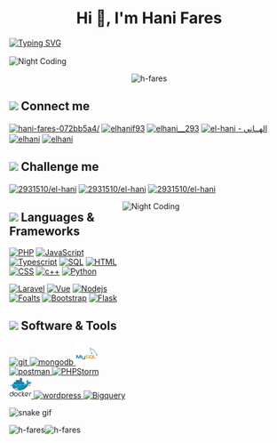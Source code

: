 <h1 align="center">Hi 👋, I'm Hani Fares</h1>

[![Typing SVG](https://readme-typing-svg.herokuapp.com?size=18&center=true&vCenter=true&width=420&lines=A+software+engineer+with+true+passion)](https://git.io/typing-svg)

<img alt="Night Coding" src="https://media.giphy.com/media/f3iwJFOVOwuy7K6FFw/giphy.gif" width=100% height="300px" align="center"/>

<p align="center"> <img src="https://komarev.com/ghpvc/?username=h-fares&label=Profile%20views&color=0e75b6&style=flat" alt="h-fares" /> </p>



## <img src="https://media.giphy.com/media/iY8CRBdQXODJSCERIr/giphy.gif" width="30px"> Connect me
<p align="left">
 <a href="https://linkedin.com/in/hani-fares-072bb5a4/" target="blank"><img align="center" src="https://raw.githubusercontent.com/rahuldkjain/github-profile-readme-generator/master/src/images/icons/Social/linked-in-alt.svg" alt="hani-fares-072bb5a4/" height="30" width="40" /></a>
<a href="https://twitter.com/elhanif93" target="blank"><img align="center" src="https://raw.githubusercontent.com/rahuldkjain/github-profile-readme-generator/master/src/images/icons/Social/twitter.svg" alt="elhanif93" height="30" width="40" /></a>
 <a href="https://www.instagram.com/elhani__293/" target="blank"><img align="center" src="https://raw.githubusercontent.com/rahuldkjain/github-profile-readme-generator/master/src/images/icons/Social/instagram.svg" alt="elhani__293" height="30" width="40" /></a>
<a href="https://www.youtube.com/channel/UC6ICpvEY4RIjmn2fsDY-vgA" target="blank"><img align="center" src="https://raw.githubusercontent.com/rahuldkjain/github-profile-readme-generator/master/src/images/icons/Social/youtube.svg" alt="el-hani - الهــاني" height="30" width="40" /></a>
 <a href="https://www.tiktok.com/@hanifares93" target="blank"><img align="center" src="https://www.freepnglogos.com/uploads/tik-tok-logo-png/tik-tok-how-use-tiktok-create-cool-videos-with-iphone-14.png" alt="elhani" height="40" width="50" /></a>
  <a href="https://www.tiktok.com/@hanifares93" target="blank"><img align="center" src="https://www.freepnglogos.com/uploads/email-png/email-western-libraries-12.png" alt="elhani" height="40" width="50" /></a>
</p>


## <img src="https://media.giphy.com/media/4tsJBJmfu6TB1O8l5x/giphy.gif" width="30px"> Challenge me
<a href="https://stackoverflow.com/users/2931510/el-hani" target="blank"><img align="center" src="https://raw.githubusercontent.com/rahuldkjain/github-profile-readme-generator/master/src/images/icons/Social/stack-overflow.svg" alt="2931510/el-hani" height="30" width="40" /></a>
<a href="https://leetcode.com/el-hani/" target="blank"><img align="center" src="https://res.cloudinary.com/crunchbase-production/image/upload/c_lpad,h_256,w_256,f_auto,q_auto:eco,dpr_1/83facdeba5b924cb3b1a" alt="2931510/el-hani" height="40" width="40" /></a>
<a href="https://cssbattle.dev/player/elhani" target="blank"><img align="center" src="https://cssbattle.dev/targets/100.png" alt="2931510/el-hani" height="40" width="40" /></a>

<img alt="Night Coding" src="https://media.giphy.com/media/juua9i2c2fA0AIp2iq/giphy.gif" width="300px" height="300px" align="right"/>

## <img src="https://media.giphy.com/media/HwBlFQZFcAoUcPHZdX/giphy.gif" width="45px"> Languages & Frameworks

 <a href="https://www.php.net/"><img alt="PHP" src="https://img.shields.io/badge/PHP-14354C.svg?logo=php&logoColor=white&color=mediumpurple"></a> 
 <a href="https://developer.mozilla.org/en-US/docs/Web/JavaScript"><img alt="JavaScript" src="https://img.shields.io/badge/JavaScript-F7DF1E.svg?logo=javascript&logoColor=black"></a>
 <a href="https://www.typescriptlang.org/"><img alt="Typescript" src="https://img.shields.io/badge/TypeScript-14354C.svg?logo=typescript&logoColor=white&color=blue"></a> 
 <a href="https://www.mysql.com/"><img alt="SQL" src="https://custom-icon-badges.herokuapp.com/badge/SQL-025E8C.svg?logo=database&logoColor=white"></a>
 <a href="https://developer.mozilla.org/en-US/docs/Learn/Getting_started_with_the_web/HTML_basics"><img alt="HTML" src="https://img.shields.io/badge/HTML-14354C.svg?logo=html5&logoColor=black&color=orange"></a>
 <a href="https://developer.mozilla.org/en-US/docs/Web/CSS"><img alt="CSS" src="https://img.shields.io/badge/CSS-14354C.svg?logo=css3&logoColor=white&color=blue"></a>
 <a href="https://www.cplusplus.com/"><img alt="c++" src="https://img.shields.io/badge/C/C++-14354C.svg?logo=c&logoColor=white&color=blue"></a>
  <a href="https://www.cplusplus.com/"><img alt="Python" src="https://img.shields.io/badge/Python-14354C.svg?logo=python&logoColor=blue&color=yellow"></a>
 
 
  <a href="https://laravel.com/"><img alt="Laravel" src="https://img.shields.io/badge/Laravel-14354C.svg?logo=laravel&logoColor=black&color=orangered"></a>
  <a href="https://vuejs.org/"><img alt="Vue" src="https://img.shields.io/badge/Vue-14354C.svg?logo=vue.js&logoColor=black&color=purbleblue"></a>
  <a href="https://nodejs.org/en/"><img alt="Nodejs" src="https://img.shields.io/badge/Nodejs-14354C.svg?logo=node.js&logoColor=black&color=darkgreen"></a>
  <a href="https://foalts.org/"><img alt="Foalts" src="https://img.shields.io/badge/Foalts-14354C.svg?logo=typescript&logoColor=white&color=skyblue"></a>
  <a href="https://getbootstrap.com/"><img alt="Bootstrap" src="https://img.shields.io/badge/Bootstrap-14354C.svg?logo=bootstrap&logoColor=white&color=mediumpurple"></a>
  <a href="https://flask.palletsprojects.com/en/2.1.x/"><img alt="Flask" src="https://img.shields.io/badge/Flask-14354C.svg?logo=flask&logoColor=black&color=white"></a>
  
  
  ## <img src="https://media.giphy.com/media/iDaCeaKrHhUI1I8e2b/giphy.gif" width="45px"> Software & Tools
   <a href="https://git-scm.com/" target="_blank" rel="noreferrer"> <img src="https://media.giphy.com/media/kH1DBkPNyZPOk0BxrM/giphy.gif" alt="git" width="40" height="40"/> </a> 
  <a href="https://www.mongodb.com/" target="_blank" rel="noreferrer"> <img src="https://media.giphy.com/media/tAjb5pyCEBhEb8jWxC/giphy.gif" alt="mongodb" width="40" height="40"/> </a> 
  <a href="https://www.mysql.com/" target="_blank" rel="noreferrer"> <img src="https://raw.githubusercontent.com/devicons/devicon/master/icons/mysql/mysql-original-wordmark.svg" alt="mysql" width="40" height="40"/> </a> 
  <a href="https://postman.com" target="_blank" rel="noreferrer"> <img src="https://www.vectorlogo.zone/logos/getpostman/getpostman-icon.svg" alt="postman" width="40" height="40"/> </a> 
  <a href="https://www.jetbrains.com/phpstorm/promo/?source=google&medium=cpc&campaign=14335686426&term=phpstorm&gclid=Cj0KCQjw37iTBhCWARIsACBt1IzM6r3okEHJXACXMEyWAskFc4hQdqaMKmD32DzV0L-Ygcs5L6UK224aAp4uEALw_wcB" target="_blank" rel="noreferrer"> <img src="https://media.giphy.com/media/TuGVzbywNqfOpw1VWi/giphy.gif" alt="PHPStorm" width="40" height="40"/> </a> 
 <a href="https://www.docker.com/" target="_blank" rel="noreferrer"> <img src="https://raw.githubusercontent.com/devicons/devicon/master/icons/docker/docker-original-wordmark.svg" alt="docker" width="40" height="40"/> </a> <a href="https://wordpress.com/" target="_blank" rel="noreferrer"> <img src="https://media.giphy.com/media/kyicnsZl8wJ6CBiZHo/giphy.gif" alt="wordpress" width="40" height="40"/> </a>
  <a href="https://cloud.google.com/bigquery/?utm_source=google&utm_medium=cpc&utm_campaign=emea-gb-all-en-dr-bkws-all-solutions-trial-e-gcp-1011340&utm_content=text-ad-none-any-DEV_c-CRE_574804267126-ADGP_Hybrid%20%7C%20BKWS%20-%20EXA%20%7C%20Txt%20~%20Data%20Analytics%20~%20BigQuery%23v6-KWID_43700053285127694-kwd-63326440124-userloc_9042681&utm_term=KW_google%20bigquery-NET_g-PLAC_&gclid=Cj0KCQjw37iTBhCWARIsACBt1IzYEafpOyum4OUAuqsuQmPSbHxAv7oSo47s94eqorZtbbXwXZAKkhgaApbbEALw_wcB&gclsrc=aw.ds" target="_blank" rel="noreferrer"> <img src="https://miro.medium.com/max/500/1*5xYx2KgLQaTN8l3yFidiiA.png" alt="Bigquery" width="40" height="40"/> </a>


![snake gif](https://github.com/tanyarajhans/Actions/blob/output/github-contribution-grid-snake.svg)

<p><img align="left" src="https://github-readme-stats.vercel.app/api/top-langs?username=h-fares&show_icons=true&theme=dark&locale=en&layout=compact" alt="h-fares"/></p>

<p><img align="left" src="https://github-readme-stats.vercel.app/api?username=h-fares&show_icons=true&theme=dark&locale=en" alt="h-fares"/></p>
  
